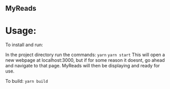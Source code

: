 MyReads
-------

Usage:
======

To install and run:

In the project directory run the commands:
        `yarn`
        `yarn start`
This will open a new webpage at localhost:3000, but if for some reason it doesnt, go ahead and navigate to that page. MyReads will then be displaying and ready for use.

To build:
    `yarn build`